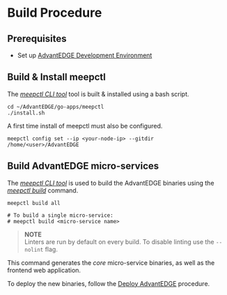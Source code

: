 # Build Procedure
  
## Prerequisites

- Set up [AdvantEDGE Development Environment](setup_dev.md)

## Build & Install meepctl

The [_meepctl CLI tool_](meepctl/meepctl.md) tool is built & installed using a bash script.

```
cd ~/AdvantEDGE/go-apps/meepctl
./install.sh
```

A first time install of meepctl must also be configured.

```
meepctl config set --ip <your-node-ip> --gitdir /home/<user>/AdvantEDGE
```

## Build AdvantEDGE micro-services

The [_meepctl CLI tool_](meepctl/meepctl.md) is used to build the AdvantEDGE binaries using the [_meepctl build_](meepctl/meepctl_build.md) command.

```
meepctl build all

# To build a single micro-service:
# meepctl build <micro-service name>
```

>**NOTE**<br>
Linters are run by default on every build. To disable linting use the `--nolint` flag.

This command generates the _core_ micro-service binaries, as well as the frontend web application.

To deploy the new binaries, follow the [Deploy AdvantEDGE](deploy.md) procedure.
